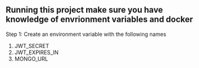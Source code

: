 ## Running this project make sure you have knowledge of envrionment variables and docker

Step 1: Create an environment variable with the following names
1) JWT_SECRET
2) JWT_EXPIRES_IN
3) MONGO_URL